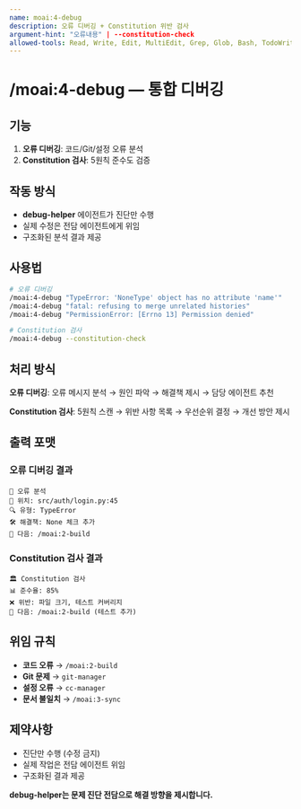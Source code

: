 ```yaml
---
name: moai:4-debug
description: 오류 디버깅 + Constitution 위반 검사
argument-hint: "오류내용" | --constitution-check
allowed-tools: Read, Write, Edit, MultiEdit, Grep, Glob, Bash, TodoWrite
---
```


# /moai:4-debug — 통합 디버깅

## 기능

1. **오류 디버깅**: 코드/Git/설정 오류 분석
2. **Constitution 검사**: 5원칙 준수도 검증

## 작동 방식

- **debug-helper** 에이전트가 진단만 수행
- 실제 수정은 전담 에이전트에게 위임
- 구조화된 분석 결과 제공

## 사용법

```bash
# 오류 디버깅
/moai:4-debug "TypeError: 'NoneType' object has no attribute 'name'"
/moai:4-debug "fatal: refusing to merge unrelated histories"
/moai:4-debug "PermissionError: [Errno 13] Permission denied"

# Constitution 검사
/moai:4-debug --constitution-check
```

## 처리 방식

**오류 디버깅**: 오류 메시지 분석 → 원인 파악 → 해결책 제시 → 담당 에이전트 추천

**Constitution 검사**: 5원칙 스캔 → 위반 사항 목록 → 우선순위 결정 → 개선 방안 제시

## 출력 포맷

### 오류 디버깅 결과

```
🐛 오류 분석
📍 위치: src/auth/login.py:45
🔍 유형: TypeError
🛠️ 해결책: None 체크 추가
🎯 다음: /moai:2-build
```

### Constitution 검사 결과

```
🏛️ Constitution 검사
📊 준수율: 85%
❌ 위반: 파일 크기, 테스트 커버리지
🎯 다음: /moai:2-build (테스트 추가)
```

## 위임 규칙

- **코드 오류** → `/moai:2-build`
- **Git 문제** → `git-manager`
- **설정 오류** → `cc-manager`
- **문서 불일치** → `/moai:3-sync`

## 제약사항

- 진단만 수행 (수정 금지)
- 실제 작업은 전담 에이전트 위임
- 구조화된 결과 제공

**debug-helper는 문제 진단 전담으로 해결 방향을 제시합니다.**
